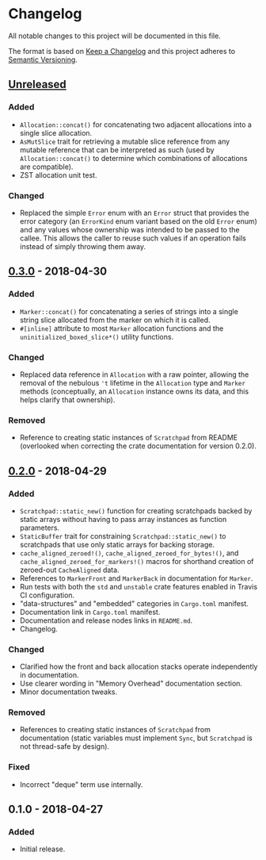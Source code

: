 # Changelog
All notable changes to this project will be documented in this file.

The format is based on [Keep a Changelog](http://keepachangelog.com/en/1.0.0/)
and this project adheres to [Semantic Versioning](http://semver.org/spec/v2.0.0.html).

## [Unreleased]
### Added
- `Allocation::concat()` for concatenating two adjacent allocations into a
  single slice allocation.
- `AsMutSlice` trait for retrieving a mutable slice reference from any mutable
  reference that can be interpreted as such (used by `Allocation::concat()` to
  determine which combinations of allocations are compatible).
- ZST allocation unit test.

### Changed
- Replaced the simple `Error` enum with an `Error` struct that provides the
  error category (an `ErrorKind` enum variant based on the old `Error` enum)
  and any values whose ownership was intended to be passed to the callee. This
  allows the caller to reuse such values if an operation fails instead of
  simply throwing them away.

## [0.3.0] - 2018-04-30
### Added
- `Marker::concat()` for concatenating a series of strings into a single
  string slice allocated from the marker on which it is called.
- `#[inline]` attribute to most `Marker` allocation functions and the
  `uninitialized_boxed_slice*()` utility functions.

### Changed
- Replaced data reference in `Allocation` with a raw pointer, allowing the
  removal of the nebulous `'t` lifetime in the `Allocation` type and `Marker`
  methods (conceptually, an `Allocation` instance owns its data, and this
  helps clarify that ownership).

### Removed
- Reference to creating static instances of `Scratchpad` from README
  (overlooked when correcting the crate documentation for version 0.2.0).

## [0.2.0] - 2018-04-29
### Added
- `Scratchpad::static_new()` function for creating scratchpads backed by
  static arrays without having to pass array instances as function parameters.
- `StaticBuffer` trait for constraining `Scratchpad::static_new()` to
  scratchpads that use only static arrays for backing storage.
- `cache_aligned_zeroed!()`, `cache_aligned_zeroed_for_bytes!()`, and
  `cache_aligned_zeroed_for_markers!()` macros for shorthand creation of
  zeroed-out `CacheAligned` data.
- References to `MarkerFront` and `MarkerBack` in documentation for `Marker`.
- Run tests with both the `std` and `unstable` crate features enabled in
  Travis CI configuration.
- "data-structures" and "embedded" categories in `Cargo.toml` manifest.
- Documentation link in `Cargo.toml` manifest.
- Documentation and release nodes links in `README.md`.
- Changelog.

### Changed
- Clarified how the front and back allocation stacks operate independently in
  documentation.
- Use clearer wording in "Memory Overhead" documentation section.
- Minor documentation tweaks.

### Removed
- References to creating static instances of `Scratchpad` from documentation
  (static variables must implement `Sync`, but `Scratchpad` is not thread-safe
  by design).

### Fixed
- Incorrect "deque" term use internally.

## 0.1.0 - 2018-04-27
### Added
- Initial release.

[Unreleased]: https://github.com/okready/scratchpad/compare/0.3.0...HEAD
[0.3.0]: https://github.com/okready/scratchpad/compare/0.2.0...0.3.0
[0.2.0]: https://github.com/okready/scratchpad/compare/0.1.0...0.2.0
